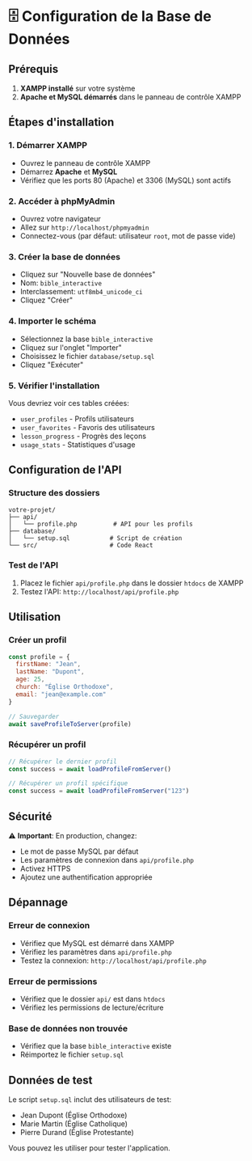 # 🗄️ Configuration de la Base de Données

## Prérequis

1. **XAMPP installé** sur votre système
2. **Apache et MySQL démarrés** dans le panneau de contrôle XAMPP

## Étapes d'installation

### 1. Démarrer XAMPP
- Ouvrez le panneau de contrôle XAMPP
- Démarrez **Apache** et **MySQL**
- Vérifiez que les ports 80 (Apache) et 3306 (MySQL) sont actifs

### 2. Accéder à phpMyAdmin
- Ouvrez votre navigateur
- Allez sur `http://localhost/phpmyadmin`
- Connectez-vous (par défaut: utilisateur `root`, mot de passe vide)

### 3. Créer la base de données
- Cliquez sur "Nouvelle base de données"
- Nom: `bible_interactive`
- Interclassement: `utf8mb4_unicode_ci`
- Cliquez "Créer"

### 4. Importer le schéma
- Sélectionnez la base `bible_interactive`
- Cliquez sur l'onglet "Importer"
- Choisissez le fichier `database/setup.sql`
- Cliquez "Exécuter"

### 5. Vérifier l'installation
Vous devriez voir ces tables créées:
- `user_profiles` - Profils utilisateurs
- `user_favorites` - Favoris des utilisateurs
- `lesson_progress` - Progrès des leçons
- `usage_stats` - Statistiques d'usage

## Configuration de l'API

### Structure des dossiers
```
votre-projet/
├── api/
│   └── profile.php          # API pour les profils
├── database/
│   └── setup.sql           # Script de création
└── src/                    # Code React
```

### Test de l'API
1. Placez le fichier `api/profile.php` dans le dossier `htdocs` de XAMPP
2. Testez l'API: `http://localhost/api/profile.php`

## Utilisation

### Créer un profil
```javascript
const profile = {
  firstName: "Jean",
  lastName: "Dupont", 
  age: 25,
  church: "Église Orthodoxe",
  email: "jean@example.com"
}

// Sauvegarder
await saveProfileToServer(profile)
```

### Récupérer un profil
```javascript
// Récupérer le dernier profil
const success = await loadProfileFromServer()

// Récupérer un profil spécifique
const success = await loadProfileFromServer("123")
```

## Sécurité

⚠️ **Important**: En production, changez:
- Le mot de passe MySQL par défaut
- Les paramètres de connexion dans `api/profile.php`
- Activez HTTPS
- Ajoutez une authentification appropriée

## Dépannage

### Erreur de connexion
- Vérifiez que MySQL est démarré dans XAMPP
- Vérifiez les paramètres dans `api/profile.php`
- Testez la connexion: `http://localhost/api/profile.php`

### Erreur de permissions
- Vérifiez que le dossier `api/` est dans `htdocs`
- Vérifiez les permissions de lecture/écriture

### Base de données non trouvée
- Vérifiez que la base `bible_interactive` existe
- Réimportez le fichier `setup.sql`

## Données de test

Le script `setup.sql` inclut des utilisateurs de test:
- Jean Dupont (Église Orthodoxe)
- Marie Martin (Église Catholique)  
- Pierre Durand (Église Protestante)

Vous pouvez les utiliser pour tester l'application.
